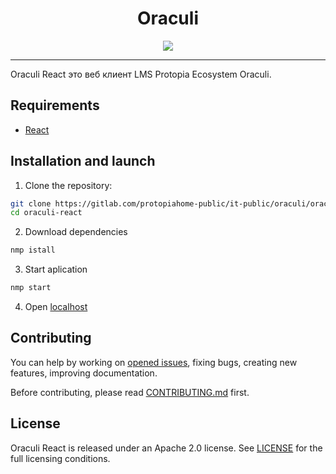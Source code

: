 <div align="center">
<h1>Oraculi</h1>
<img src="https://i.imgur.com/cPUUcTw.jpg">

</div>

---


Oraculi React это веб клиент LMS Protopia Ecosystem Oraculi.


## Requirements
* [React](https://ru.reactjs.org/) 

## Installation and launch
1. Clone the repository:
```bash
git clone https://gitlab.com/protopiahome-public/it-public/oraculi/oraculi-react
cd oraculi-react
```
2. Download dependencies 
```bash
nmp istall
```
3. Start aplication
```bash
nmp start
```
4. Open [localhost](https://localhost:3000) 

## Contributing
You can help by working on [opened issues](https://gitlab.com/protopiahome-public/it-public/oraculi/oraculi-react/-/issues), fixing bugs, creating new features, improving documentation.

Before contributing, please read [CONTRIBUTING.md](CONTRIBUTING.md) first.


## License
Oraculi React is released under an Apache 2.0 license. See [LICENSE](LICENSE) for the full licensing conditions.
